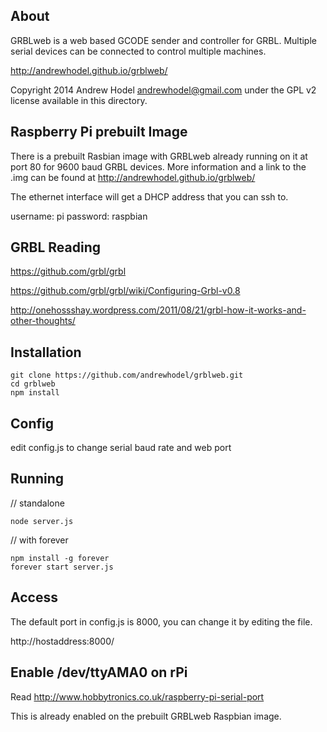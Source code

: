 ## About

GRBLweb is a web based GCODE sender and controller for GRBL.  Multiple serial devices can be connected to control multiple machines.

http://andrewhodel.github.io/grblweb/

Copyright 2014 Andrew Hodel andrewhodel@gmail.com under the GPL v2 license available in this directory.

## Raspberry Pi prebuilt Image

There is a prebuilt Rasbian image with GRBLweb already running on it at port 80 for 9600 baud GRBL devices.  More information and a link to the .img can be found at http://andrewhodel.github.io/grblweb/

The ethernet interface will get a DHCP address that you can ssh to.

username: pi
password: raspbian

## GRBL Reading

https://github.com/grbl/grbl

https://github.com/grbl/grbl/wiki/Configuring-Grbl-v0.8

http://onehossshay.wordpress.com/2011/08/21/grbl-how-it-works-and-other-thoughts/

## Installation

```
git clone https://github.com/andrewhodel/grblweb.git
cd grblweb
npm install
```

## Config

edit config.js to change serial baud rate and web port

## Running

// standalone
```
node server.js
```

// with forever
```
npm install -g forever
forever start server.js
```

## Access

The default port in config.js is 8000, you can change it by editing the file.

http://hostaddress:8000/

## Enable /dev/ttyAMA0 on rPi

Read http://www.hobbytronics.co.uk/raspberry-pi-serial-port

This is already enabled on the prebuilt GRBLweb Raspbian image.
